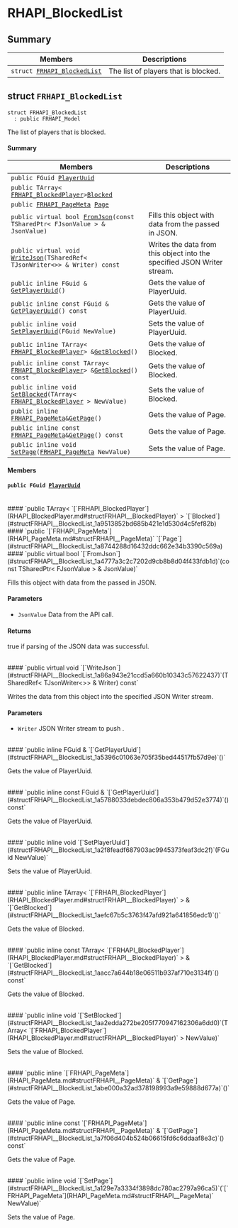 # RHAPI_BlockedList <a id="group__RHAPI__BlockedList"></a>

## Summary

 Members                        | Descriptions                                
--------------------------------|---------------------------------------------
`struct `[`FRHAPI_BlockedList`](#structFRHAPI__BlockedList) | The list of players that is blocked.

## struct `FRHAPI_BlockedList` <a id="structFRHAPI__BlockedList"></a>

```
struct FRHAPI_BlockedList
  : public FRHAPI_Model
```

The list of players that is blocked.

#### Summary

 Members                        | Descriptions                                
--------------------------------|---------------------------------------------
`public FGuid `[`PlayerUuid`](#structFRHAPI__BlockedList_1a81ca3ffaaa57933136d4e34c898eaf59) | 
`public TArray< `[`FRHAPI_BlockedPlayer`](RHAPI_BlockedPlayer.md#structFRHAPI__BlockedPlayer)` > `[`Blocked`](#structFRHAPI__BlockedList_1a9513852bd685b421e1d530d4c5fef82b) | 
`public `[`FRHAPI_PageMeta`](RHAPI_PageMeta.md#structFRHAPI__PageMeta)` `[`Page`](#structFRHAPI__BlockedList_1a8744288d16432ddc662e34b3390c569a) | 
`public virtual bool `[`FromJson`](#structFRHAPI__BlockedList_1a4777a3c2c7202d9cb8b8d04f433fdb1d)`(const TSharedPtr< FJsonValue > & JsonValue)` | Fills this object with data from the passed in JSON.
`public virtual void `[`WriteJson`](#structFRHAPI__BlockedList_1a86a943e21ccd5a660b10343c57622437)`(TSharedRef< TJsonWriter<>> & Writer) const` | Writes the data from this object into the specified JSON Writer stream.
`public inline FGuid & `[`GetPlayerUuid`](#structFRHAPI__BlockedList_1a5396c01063e705f35bed44517fb57d9e)`()` | Gets the value of PlayerUuid.
`public inline const FGuid & `[`GetPlayerUuid`](#structFRHAPI__BlockedList_1a5788033debdec806a353b479d52e3774)`() const` | Gets the value of PlayerUuid.
`public inline void `[`SetPlayerUuid`](#structFRHAPI__BlockedList_1a2f8feadf687903ac9945373feaf3dc2f)`(FGuid NewValue)` | Sets the value of PlayerUuid.
`public inline TArray< `[`FRHAPI_BlockedPlayer`](RHAPI_BlockedPlayer.md#structFRHAPI__BlockedPlayer)` > & `[`GetBlocked`](#structFRHAPI__BlockedList_1aefc67b5c3763f47afd921a641856edc1)`()` | Gets the value of Blocked.
`public inline const TArray< `[`FRHAPI_BlockedPlayer`](RHAPI_BlockedPlayer.md#structFRHAPI__BlockedPlayer)` > & `[`GetBlocked`](#structFRHAPI__BlockedList_1aacc7a644b18e06511b937af710e3134f)`() const` | Gets the value of Blocked.
`public inline void `[`SetBlocked`](#structFRHAPI__BlockedList_1aa2edda272be205f770947162306a6dd0)`(TArray< `[`FRHAPI_BlockedPlayer`](RHAPI_BlockedPlayer.md#structFRHAPI__BlockedPlayer)` > NewValue)` | Sets the value of Blocked.
`public inline `[`FRHAPI_PageMeta`](RHAPI_PageMeta.md#structFRHAPI__PageMeta)` & `[`GetPage`](#structFRHAPI__BlockedList_1abe000a32ad378198993a9e59888d677a)`()` | Gets the value of Page.
`public inline const `[`FRHAPI_PageMeta`](RHAPI_PageMeta.md#structFRHAPI__PageMeta)` & `[`GetPage`](#structFRHAPI__BlockedList_1a7f06d404b524b06615fd6c6ddaaf8e3c)`() const` | Gets the value of Page.
`public inline void `[`SetPage`](#structFRHAPI__BlockedList_1a129e7a3334f3898dc780ac2797a96ca5)`(`[`FRHAPI_PageMeta`](RHAPI_PageMeta.md#structFRHAPI__PageMeta)` NewValue)` | Sets the value of Page.

#### Members

#### `public FGuid `[`PlayerUuid`](#structFRHAPI__BlockedList_1a81ca3ffaaa57933136d4e34c898eaf59) <a id="structFRHAPI__BlockedList_1a81ca3ffaaa57933136d4e34c898eaf59"></a>

<br>
#### `public TArray< `[`FRHAPI_BlockedPlayer`](RHAPI_BlockedPlayer.md#structFRHAPI__BlockedPlayer)` > `[`Blocked`](#structFRHAPI__BlockedList_1a9513852bd685b421e1d530d4c5fef82b) <a id="structFRHAPI__BlockedList_1a9513852bd685b421e1d530d4c5fef82b"></a>

<br>
#### `public `[`FRHAPI_PageMeta`](RHAPI_PageMeta.md#structFRHAPI__PageMeta)` `[`Page`](#structFRHAPI__BlockedList_1a8744288d16432ddc662e34b3390c569a) <a id="structFRHAPI__BlockedList_1a8744288d16432ddc662e34b3390c569a"></a>

<br>
#### `public virtual bool `[`FromJson`](#structFRHAPI__BlockedList_1a4777a3c2c7202d9cb8b8d04f433fdb1d)`(const TSharedPtr< FJsonValue > & JsonValue)` <a id="structFRHAPI__BlockedList_1a4777a3c2c7202d9cb8b8d04f433fdb1d"></a>

Fills this object with data from the passed in JSON.

#### Parameters
* `JsonValue` Data from the API call.

#### Returns
true if parsing of the JSON data was successful.

<br>
#### `public virtual void `[`WriteJson`](#structFRHAPI__BlockedList_1a86a943e21ccd5a660b10343c57622437)`(TSharedRef< TJsonWriter<>> & Writer) const` <a id="structFRHAPI__BlockedList_1a86a943e21ccd5a660b10343c57622437"></a>

Writes the data from this object into the specified JSON Writer stream.

#### Parameters
* `Writer` JSON Writer stream to push .

<br>
#### `public inline FGuid & `[`GetPlayerUuid`](#structFRHAPI__BlockedList_1a5396c01063e705f35bed44517fb57d9e)`()` <a id="structFRHAPI__BlockedList_1a5396c01063e705f35bed44517fb57d9e"></a>

Gets the value of PlayerUuid.

<br>
#### `public inline const FGuid & `[`GetPlayerUuid`](#structFRHAPI__BlockedList_1a5788033debdec806a353b479d52e3774)`() const` <a id="structFRHAPI__BlockedList_1a5788033debdec806a353b479d52e3774"></a>

Gets the value of PlayerUuid.

<br>
#### `public inline void `[`SetPlayerUuid`](#structFRHAPI__BlockedList_1a2f8feadf687903ac9945373feaf3dc2f)`(FGuid NewValue)` <a id="structFRHAPI__BlockedList_1a2f8feadf687903ac9945373feaf3dc2f"></a>

Sets the value of PlayerUuid.

<br>
#### `public inline TArray< `[`FRHAPI_BlockedPlayer`](RHAPI_BlockedPlayer.md#structFRHAPI__BlockedPlayer)` > & `[`GetBlocked`](#structFRHAPI__BlockedList_1aefc67b5c3763f47afd921a641856edc1)`()` <a id="structFRHAPI__BlockedList_1aefc67b5c3763f47afd921a641856edc1"></a>

Gets the value of Blocked.

<br>
#### `public inline const TArray< `[`FRHAPI_BlockedPlayer`](RHAPI_BlockedPlayer.md#structFRHAPI__BlockedPlayer)` > & `[`GetBlocked`](#structFRHAPI__BlockedList_1aacc7a644b18e06511b937af710e3134f)`() const` <a id="structFRHAPI__BlockedList_1aacc7a644b18e06511b937af710e3134f"></a>

Gets the value of Blocked.

<br>
#### `public inline void `[`SetBlocked`](#structFRHAPI__BlockedList_1aa2edda272be205f770947162306a6dd0)`(TArray< `[`FRHAPI_BlockedPlayer`](RHAPI_BlockedPlayer.md#structFRHAPI__BlockedPlayer)` > NewValue)` <a id="structFRHAPI__BlockedList_1aa2edda272be205f770947162306a6dd0"></a>

Sets the value of Blocked.

<br>
#### `public inline `[`FRHAPI_PageMeta`](RHAPI_PageMeta.md#structFRHAPI__PageMeta)` & `[`GetPage`](#structFRHAPI__BlockedList_1abe000a32ad378198993a9e59888d677a)`()` <a id="structFRHAPI__BlockedList_1abe000a32ad378198993a9e59888d677a"></a>

Gets the value of Page.

<br>
#### `public inline const `[`FRHAPI_PageMeta`](RHAPI_PageMeta.md#structFRHAPI__PageMeta)` & `[`GetPage`](#structFRHAPI__BlockedList_1a7f06d404b524b06615fd6c6ddaaf8e3c)`() const` <a id="structFRHAPI__BlockedList_1a7f06d404b524b06615fd6c6ddaaf8e3c"></a>

Gets the value of Page.

<br>
#### `public inline void `[`SetPage`](#structFRHAPI__BlockedList_1a129e7a3334f3898dc780ac2797a96ca5)`(`[`FRHAPI_PageMeta`](RHAPI_PageMeta.md#structFRHAPI__PageMeta)` NewValue)` <a id="structFRHAPI__BlockedList_1a129e7a3334f3898dc780ac2797a96ca5"></a>

Sets the value of Page.

<br>
